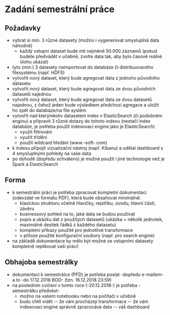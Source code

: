 # Zadání semestrální práce

## Požadavky
- vybrat si min. 3 různé datasety (možno i vygenerovat smysluplná data náhodně)
    - každý vstupní dataset bude mít nejméně 50.000 záznamů (pokud budete předvádět v učebně, zvolte data tak, aby bylo časově reálné úlohu ukázat)
- tyto (min.) 3 datasety naimportovat do databáze či distribuovaného filesystému (např. HDFS)
- vytvořit nový dataset, který bude agregovat data z jednoho původního datasetu
- vytvořit nový dataset, který bude agregovat data ze dvou původních datasetů najednou
- vytvořit nový dataset, který bude agregovat data ze dvou datasetů najednou, z čehož jeden bude výsledkem předchozí agregace a uložit ho zpět do databáze/na file systém
- vytvořit nad kterýmkoliv datasetem index v ElasticSearch (či podobném enginu) a připravit 3 různé dotazy do tohoto indexu (nestačí index databáze, je potřeba použít indexovací engine jako je ElasticSearch)
    - využit filtrování
    - využít třídění
    - použít wildcard hledání (www.-soft-.com)
- k indexu připojit vizualizační nástroj (např. Kibanu) a udělat dashboard s 4 smysluplnými pohledy na vaše data
- po dohodě (dopředu schváleno) je možné použít i jiné technologie než je Spark a ElasticSearch

## Forma
- k semestrální práci je potřeba zpracovat kompletní dokumentaci (odevzdat ve formátu PDF), která bude obsahovat minimálně:
    - klasickou strukturu včetně hlavičky, rejstříku, úvodu, hlavní části, závěru
    - businessový pohled na to, jaká data se budou používat
    - popis a ukázku dat z použitých datasetů (ukázka = několik jednotek, maximálně desítek řádků z každého datasetu)
    - kompletní příkazy použité pro jednotlivé transformace
    - v příloze použité konfigurační soubory (např. pro search engine)
- na základě dokumentace by mělo být možné se vstupními datasety kompletně replikovat vaší práci!

## Obhajoba semestrálky
- dokumentaci k semestrálce (PFD) je potřeba poslat -dopředu e-mailem- a to -do 17.12.2018 BOD- (tzn. 16.12.2018 23:59)
- na posledním cvičení v tomto roce (-20.12.2018-) je potřeba -semestrálku předvést-
    - možno na vašem notebooku nebo na počítači v učebně
    - budu chtít vidět 
    -- že vám procházejí transformace
    -- že vám indexovací engine správně zpracovává data
    -- váš dashboard